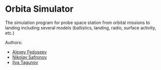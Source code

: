 # Orbita Simulator

The simulation program for probe space station from orbital missions to landing
including several models (ballistics, landing, radio, surface activity, etc.)

Authors:
* [Alexey Fedoseev](mailto:aleksey@fedoseev.net)
* [Nikolay Safronov](mailto:bfishh@gmail.com)
* [Ilya Tagunov](mailto:tagunil@gmail.com)
